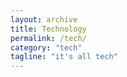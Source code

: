 ```yaml
---
layout: archive
title: Technology
permalink: /tech/
category: "tech"
tagline: "it's all tech"
---
```

